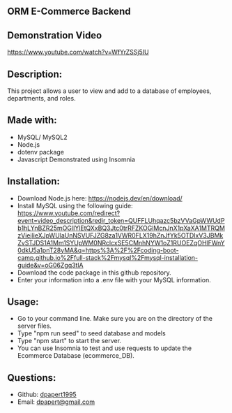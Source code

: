 ## ORM E-Commerce Backend

  ## Demonstration Video
  https://www.youtube.com/watch?v=WfYrZSSj5IU

  ## Description:
  This project allows a user to view and add to a database of employees, departments, and roles.
  ## Made with:
  * MySQL/ MySQL2
  * Node.js
  * dotenv package
  * Javascript
  Demonstrated using Insomnia
  ## Installation:
  - Download Node.js here: https://nodejs.dev/en/download/
  - Install MySQL using the following guide: https://www.youtube.com/redirect?event=video_description&redir_token=QUFFLUhqazc5bzVVaGpWWUdPb1hLYnBZR25mOGlIYlEtQXxBQ3Jtc0trRFZKOGlMcnJnX1pXaXA1MTRQMzViejlieXJpWUlaUnNSVUFJZG8za1VWR0FLX19hZnJfYk5OTDIxV3JBMkZvSTJDS1A1Mm1SYUpWM0NRclcxSE5CMnhNYW1oZ1RUOEZqOHlFWnY0dkU5a1pnT28yMA&q=https%3A%2F%2Fcoding-boot-camp.github.io%2Ffull-stack%2Fmysql%2Fmysql-installation-guide&v=oG06Zgq3tlA
  - Download the code package in this github repository.
  - Enter your information into a .env file with your MySQL information.
  ## Usage:
  - Go to your command line. Make sure you are on the directory of the server files.
  - Type "npm run seed" to seed database and models
  - Type "npm start" to start the server.
  - You can use Insomnia to test and use requests to update the Ecommerce Database (ecommerce_DB).
  ## Questions:
  - Github: [dpapert1995](https://github.com/dpapert1995)
  - Email: dpapert@gmail.com